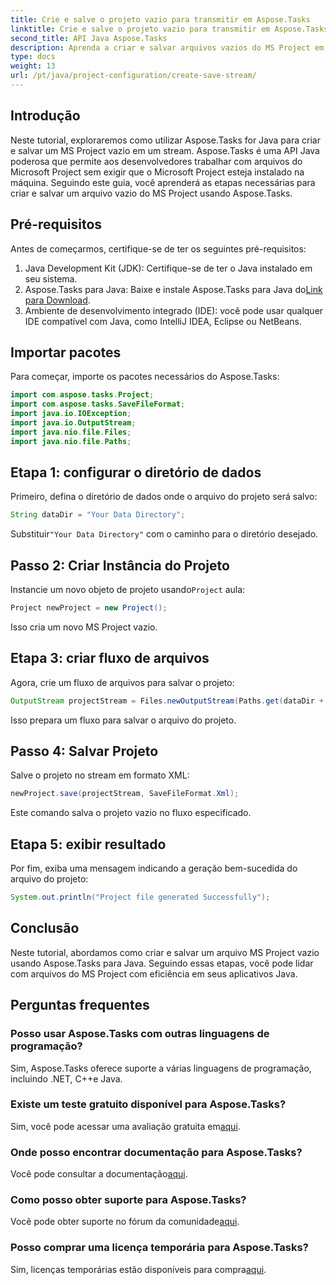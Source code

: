 ```yaml
---
title: Crie e salve o projeto vazio para transmitir em Aspose.Tasks
linktitle: Crie e salve o projeto vazio para transmitir em Aspose.Tasks
second_title: API Java Aspose.Tasks
description: Aprenda a criar e salvar arquivos vazios do MS Project em um fluxo em Java com Aspose.Tasks, simplificando as tarefas de gerenciamento de projetos sem esforço.
type: docs
weight: 13
url: /pt/java/project-configuration/create-save-stream/
---
```

## Introdução
Neste tutorial, exploraremos como utilizar Aspose.Tasks for Java para criar e salvar um MS Project vazio em um stream. Aspose.Tasks é uma API Java poderosa que permite aos desenvolvedores trabalhar com arquivos do Microsoft Project sem exigir que o Microsoft Project esteja instalado na máquina. Seguindo este guia, você aprenderá as etapas necessárias para criar e salvar um arquivo vazio do MS Project usando Aspose.Tasks.
## Pré-requisitos
Antes de começarmos, certifique-se de ter os seguintes pré-requisitos:
1. Java Development Kit (JDK): Certifique-se de ter o Java instalado em seu sistema.
2.  Aspose.Tasks para Java: Baixe e instale Aspose.Tasks para Java do[Link para Download](https://releases.aspose.com/tasks/java/).
3. Ambiente de desenvolvimento integrado (IDE): você pode usar qualquer IDE compatível com Java, como IntelliJ IDEA, Eclipse ou NetBeans.

## Importar pacotes
Para começar, importe os pacotes necessários do Aspose.Tasks:
```java
import com.aspose.tasks.Project;
import com.aspose.tasks.SaveFileFormat;
import java.io.IOException;
import java.io.OutputStream;
import java.nio.file.Files;
import java.nio.file.Paths;
```

## Etapa 1: configurar o diretório de dados
Primeiro, defina o diretório de dados onde o arquivo do projeto será salvo:
```java
String dataDir = "Your Data Directory";
```
 Substituir`"Your Data Directory"` com o caminho para o diretório desejado.
## Passo 2: Criar Instância do Projeto
 Instancie um novo objeto de projeto usando`Project` aula:
```java
Project newProject = new Project();
```
Isso cria um novo MS Project vazio.
## Etapa 3: criar fluxo de arquivos
Agora, crie um fluxo de arquivos para salvar o projeto:
```java
OutputStream projectStream = Files.newOutputStream(Paths.get(dataDir + "EmptyProjectSaveStream_out.xml"));
```
Isso prepara um fluxo para salvar o arquivo do projeto.
## Passo 4: Salvar Projeto
Salve o projeto no stream em formato XML:
```java
newProject.save(projectStream, SaveFileFormat.Xml);
```
Este comando salva o projeto vazio no fluxo especificado.
## Etapa 5: exibir resultado
Por fim, exiba uma mensagem indicando a geração bem-sucedida do arquivo do projeto:
```java
System.out.println("Project file generated Successfully");
```

## Conclusão
Neste tutorial, abordamos como criar e salvar um arquivo MS Project vazio usando Aspose.Tasks para Java. Seguindo essas etapas, você pode lidar com arquivos do MS Project com eficiência em seus aplicativos Java.
## Perguntas frequentes
### Posso usar Aspose.Tasks com outras linguagens de programação?
Sim, Aspose.Tasks oferece suporte a várias linguagens de programação, incluindo .NET, C++e Java.
### Existe um teste gratuito disponível para Aspose.Tasks?
 Sim, você pode acessar uma avaliação gratuita em[aqui](https://releases.aspose.com/).
### Onde posso encontrar documentação para Aspose.Tasks?
 Você pode consultar a documentação[aqui](https://reference.aspose.com/tasks/java/).
### Como posso obter suporte para Aspose.Tasks?
 Você pode obter suporte no fórum da comunidade[aqui](https://forum.aspose.com/c/tasks/15).
### Posso comprar uma licença temporária para Aspose.Tasks?
 Sim, licenças temporárias estão disponíveis para compra[aqui](https://purchase.aspose.com/temporary-license/).